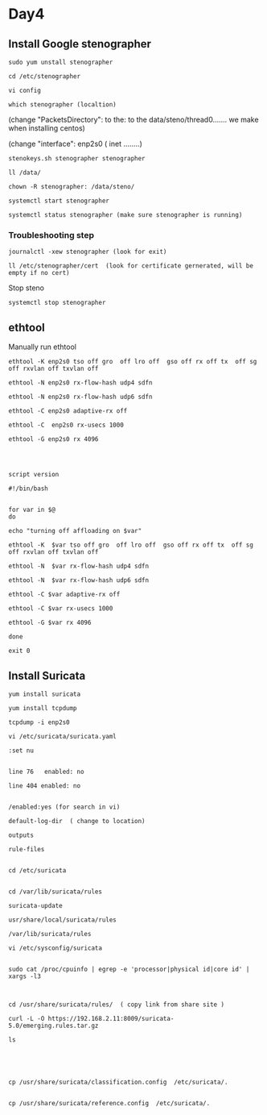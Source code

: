 # Day4
## Install Google stenographer

    sudo yum unstall stenographer
    
    cd /etc/stenographer

    vi config

    which stenographer (localtion)

(change "PacketsDirectory": to the: to the data/steno/thread0....... we make when installing centos)

(change "interface": enp2s0 ( inet ........)

    stenokeys.sh stenographer stenographer 

    ll /data/
    
    chown -R stenographer: /data/steno/
    
    systemctl start stenographer 
    
    systemctl status stenographer (make sure stenographer is running)
    
###     Troubleshooting step

    journalctl -xew stenographer (look for exit)
    
    ll /etc/stenographer/cert  (look for certificate gernerated, will be empty if no cert)
    
    
    
  Stop steno
    
    systemctl stop stenographer 
    
##     ethtool
    
    
  Manually run ethtool
    
    ethtool -K enp2s0 tso off gro  off lro off  gso off rx off tx  off sg off rxvlan off txvlan off
    
    ethtool -N enp2s0 rx-flow-hash udp4 sdfn
    
    ethtool -N enp2s0 rx-flow-hash udp6 sdfn
    
    ethtool -C enp2s0 adaptive-rx off
    
    ethtool -C  enp2s0 rx-usecs 1000
    
    ethtool -G enp2s0 rx 4096
    
    
    
    
    script version
    
    #!/bin/bash
    
    
    for var in $@
    do
    
    echo "turning off affloading on $var"
    
    ethtool -K  $var tso off gro  off lro off  gso off rx off tx  off sg off rxvlan off txvlan off
    
    ethtool -N  $var rx-flow-hash udp4 sdfn
    
    ethtool -N  $var rx-flow-hash udp6 sdfn
    
    ethtool -C $var adaptive-rx off
    
    ethtool -C $var rx-usecs 1000
    
    ethtool -G $var rx 4096
    
    done
    
    exit 0
    
    
##     Install Suricata
    
    
    yum install suricata
    
    yum install tcpdump
    
    tcpdump -i enp2s0
    
    vi /etc/suricata/suricata.yaml
    
    :set nu 
    
    
    line 76   enabled: no
    
    line 404 enabled: no
    
    
    /enabled:yes (for search in vi)
    
    default-log-dir  ( change to location)
    
    outputs
    
    rule-files
    
    
    cd /etc/suricata 
   
    
    cd /var/lib/suricata/rules
    
    suricata-update 
   
    usr/share/local/suricata/rules
    
    /var/lib/suricata/rules
    
    vi /etc/sysconfig/suricata
    
    
    sudo cat /proc/cpuinfo | egrep -e 'processor|physical id|core id' | xargs -l3 
    
    
    
    cd /usr/share/suricata/rules/  ( copy link from share site )
    
    curl -L -O https://192.168.2.11:8009/suricata-5.0/emerging.rules.tar.gz
    
    ls 
    
    
    
    
    
    cp /usr/share/suricata/classification.config  /etc/suricata/.
    
    
    cp /usr/share/suricata/reference.config  /etc/suricata/.

    
    
    
    
    
    
    
    
    
    
    
    
    
    
   


    
    
    






